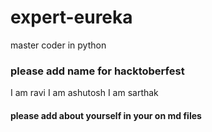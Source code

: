 # expert-eureka
master coder in python

### please add name for hacktoberfest
I am ravi
I am ashutosh
I am sarthak

#### please add about yourself in your on md files
